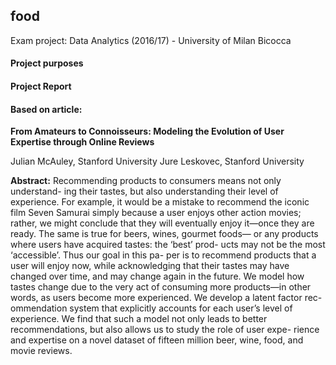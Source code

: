 ## food

Exam project: Data Analytics (2016/17) - University of Milan Bicocca

#### Project purposes 

#### Project Report


#### Based on article:
**From Amateurs to Connoisseurs: Modeling the Evolution of User Expertise through Online Reviews**

Julian McAuley, Stanford University
Jure Leskovec, Stanford University**Abstract:** Recommending products to consumers means not only understand- ing their tastes, but also understanding their level of experience. For example, it would be a mistake to recommend the iconic film Seven Samurai simply because a user enjoys other action movies; rather, we might conclude that they will eventually enjoy it—once they are ready. The same is true for beers, wines, gourmet foods— or any products where users have acquired tastes: the ‘best’ prod- ucts may not be the most ‘accessible’. Thus our goal in this pa- per is to recommend products that a user will enjoy now, while acknowledging that their tastes may have changed over time, and may change again in the future. We model how tastes change due to the very act of consuming more products—in other words, as users become more experienced. We develop a latent factor rec- ommendation system that explicitly accounts for each user’s level of experience. We find that such a model not only leads to better recommendations, but also allows us to study the role of user expe- rience and expertise on a novel dataset of fifteen million beer, wine, food, and movie reviews.

